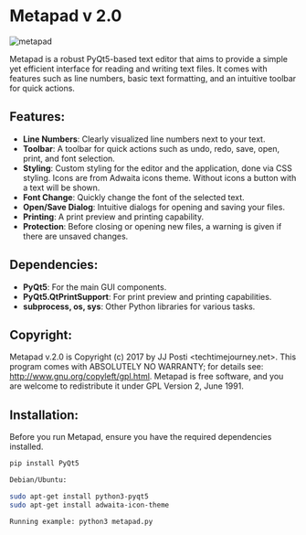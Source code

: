 # Metapad v 2.0

![metapad](https://github.com/postman721/Metapad/assets/29865797/c516a953-257c-4cfb-b892-d59130dc7841)

Metapad is a robust PyQt5-based text editor that aims to provide a simple yet efficient interface for reading and writing text files. It comes with features such as line numbers, basic text formatting, and an intuitive toolbar for quick actions.

## Features:
- **Line Numbers**: Clearly visualized line numbers next to your text.
- **Toolbar**: A toolbar for quick actions such as undo, redo, save, open, print, and font selection.
- **Styling**: Custom styling for the editor and the application, done via CSS styling. Icons are from Adwaita icons theme. Without icons a button with a text will be shown.
- **Font Change**: Quickly change the font of the selected text.
- **Open/Save Dialog**: Intuitive dialogs for opening and saving your files.
- **Printing**: A print preview and printing capability.
- **Protection**: Before closing or opening new files, a warning is given if there are unsaved changes.

## Dependencies:

- **PyQt5**: For the main GUI components.
- **PyQt5.QtPrintSupport**: For print preview and printing capabilities.
- **subprocess, os, sys**: Other Python libraries for various tasks.

## Copyright:

Metapad v.2.0 is Copyright (c) 2017 by JJ Posti <techtimejourney.net>. This program comes with ABSOLUTELY NO WARRANTY; for details see: http://www.gnu.org/copyleft/gpl.html. Metapad is free software, and you are welcome to redistribute it under GPL Version 2, June 1991.

## Installation:

Before you run Metapad, ensure you have the required dependencies installed.

```bash
pip install PyQt5

Debian/Ubuntu:

sudo apt-get install python3-pyqt5
sudo apt-get install adwaita-icon-theme

Running example: python3 metapad.py
